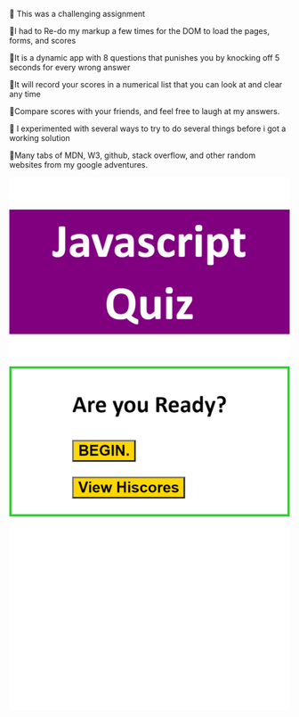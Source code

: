 🐓 This was a challenging assignment

🐓I had to Re-do my markup a few times for the DOM to load the pages, forms, and
    scores

🐓It is a dynamic app with 8 questions that punishes you by knocking off 5
    seconds for every wrong answer

🐓It will record your scores in a numerical list that you can look at
    and clear any time

🐓Compare scores with your friends, and feel free to laugh at my answers.

🐓 I experimented with several ways to try to do several things before i got a 
    working solution

🐓Many tabs of MDN, W3, github, stack overflow, and other random websites
    from my google adventures.

![](Assets/_E__GT-Coding-BootCamp_Homework-4_index.html(iPhone%20SE).png)
